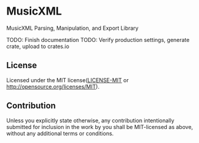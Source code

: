 # MusicXML

MusicXML Parsing, Manipulation, and Export Library

TODO: Finish documentation
TODO: Verify production settings, generate crate, upload to crates.io


## License

Licensed under the MIT license([LICENSE-MIT](LICENSE-MIT) or http://opensource.org/licenses/MIT).

## Contribution

Unless you explicitly state otherwise, any contribution intentionally submitted
for inclusion in the work by you shall be MIT-licensed as above, without any additional
terms or conditions.
